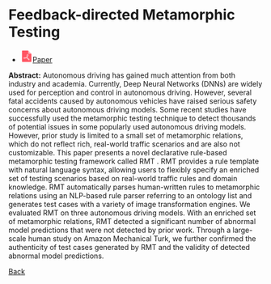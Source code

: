 # Feedback-directed Metamorphic Testing

* <img src="../../icons/pdf.png" width="24px">[Paper](./A_Declarative_Metamorphic_Testing_Framework_for_Autonomous_Driving.pdf)

**Abstract:** Autonomous driving has gained much attention from both industry and academia. Currently, Deep Neural Networks (DNNs) are widely used for perception and control in autonomous driving. However, several fatal accidents caused by autonomous vehicles have raised serious safety concerns about autonomous driving models. Some recent studies have successfully used the metamorphic testing technique to detect thousands of potential issues in some popularly used autonomous driving models. However, prior study is limited to a small set of metamorphic relations, which do not reflect rich, real-world traffic scenarios and are also not customizable. This paper presents a novel declarative rule-based metamorphic testing framework called RMT . RMT provides a rule template with natural language syntax, allowing users to flexibly specify an enriched set of testing scenarios based on real-world traffic rules and domain knowledge. RMT automatically parses human-written rules to metamorphic relations using an NLP-based rule parser referring to an ontology list and generates test cases with a variety of image transformation engines. We evaluated RMT on three autonomous driving models. With an enriched set of metamorphic relations, RMT detected a significant number of abnormal model predictions that were not detected by prior work. Through a large-scale human study on Amazon Mechanical Turk, we further confirmed the authenticity of test cases generated by RMT and the validity of detected abnormal model predictions.

[Back](../../README.md)